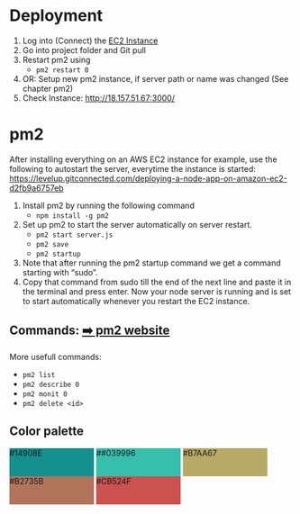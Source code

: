 <title>ExcelToCsv - XlToCsv</title>

# Deployment

1. Log into (Connect) the [EC2 Instance](https://eu-central-1.console.aws.amazon.com/ec2/home?region=eu-central-1#Instances:sort=platform-details)
2. Go into project folder and Git pull
3. Restart pm2 using
    - ```pm2 restart 0```
4. OR: Setup new pm2 instance, if server path or name was changed (See chapter pm2)
5. Check Instance: http://18.157.51.67:3000/

# pm2
After installing everything on an AWS EC2 instance for example, use the following to autostart the server, everytime the instance is started:
https://levelup.gitconnected.com/deploying-a-node-app-on-amazon-ec2-d2fb9a6757eb

1. Install pm2 by running the following command
    - ```npm install -g pm2```
2. Set up pm2 to start the server automatically on server restart.
    - ```pm2 start server.js```
    - ```pm2 save```
    - ```pm2 startup```
3. Note that after running the pm2 startup command we get a command starting with “sudo”.
4. Copy that command from sudo till the end of the next line and paste it in the terminal and press enter.
Now your node server is running and is set to start automatically whenever you restart the EC2 instance.

## Commands: [➡️ pm2 website](https://www.npmjs.com/package/pm2)
More usefull commands:
- ```pm2 list```
- ```pm2 describe 0```
- ```pm2 monit 0```
- ```pm2 delete <id>```

## Color palette

<div style="background-color:#14908E; width:150px; height:50px; display:inline-block;">#14908E</div>

<div style="background-color:#37BFAE; width:150px; height:50px; display:inline-block;">##039996</div>

<div style="background-color:#B7AA67; width:150px; height:50px; display:inline-block;">#B7AA67</div>

<div style="background-color:#B2735B; width:150px; height:50px; display:inline-block;">#B2735B</div>

<div style="background-color:#CB524F; width:150px; height:50px; display:inline-block;">#CB524F</div>